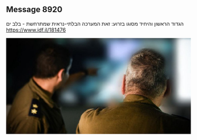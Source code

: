 ## Message 8920

הגדוד הראשון והיחיד מסוגו בזרוע:
זאת המערכה הבלתי-נראית שמתרחשת - בלב ים
https://www.idf.il/181476

![Photo](8920/8920_photo.jpg)
